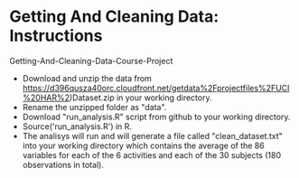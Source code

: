 # Getting And Cleaning Data: Instructions
Getting-And-Cleaning-Data-Course-Project

* Download and unzip the data from https://d396qusza40orc.cloudfront.net/getdata%2Fprojectfiles%2FUCI%20HAR%2)Dataset.zip in your working directory.
* Rename the unzipped folder as "data".
* Download "run_analysis.R" script from github to your working directory.
* Source('run_analysis.R') in R.
* The analisys will run and will generate a file called "clean_dataset.txt" into your working directory which contains the average of the 86 variables for each of the 6 activities and each of the 30 subjects (180 observations in total).
